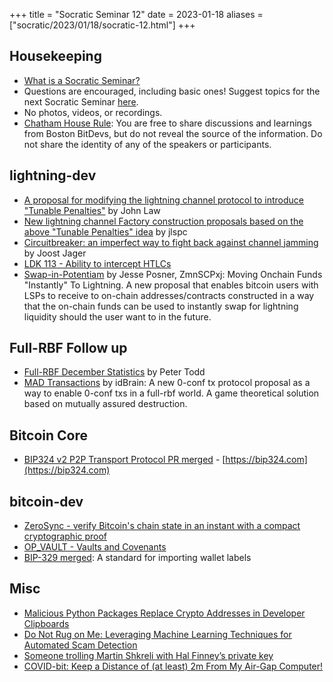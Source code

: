 +++
title = "Socratic Seminar 12"
date = 2023-01-18
aliases = ["socratic/2023/01/18/socratic-12.html"]
+++

## Housekeeping

- [What is a Socratic Seminar?](https://bitdevs.org/about#socratic-seminars)
- Questions are encouraged, including basic ones! Suggest topics for the next Socratic Seminar [here](https://github.com/arminsabouri/bostonbitdevs/issues/new).
- No photos, videos, or recordings.
- [Chatham House Rule](https://www.chathamhouse.org/about-us/chatham-house-rule): You are free to share discussions and learnings from Boston BitDevs, but do not reveal the source of the information. Do not share the identity of any of the speakers or participants.

## lightning-dev

- [A proposal for modifying the lightning channel protocol to introduce "Tunable Penalties"](https://github.com/JohnLaw2/ln-tunable-penalties/blob/main/tunablepenalties10.pdf) by John Law
- [New lightning channel Factory construction proposals based on the above "Tunable Penalties" idea](https://lists.linuxfoundation.org/pipermail/lightning-dev/2022-December/003782.html) by jlspc
- [Circuitbreaker: an imperfect way to fight back against channel jamming](https://lists.linuxfoundation.org/pipermail/lightning-dev/2022-December/003781.html) by Joost Jager
- [LDK 113 - Ability to intercept HTLCs](https://github.com/lightningdevkit/rust-lightning/releases/tag/v0.0.113)
- [Swap-in-Potentiam](https://lists.linuxfoundation.org/pipermail/lightning-dev/2023-January/003810.html) by Jesse Posner, ZmnSCPxj: Moving Onchain Funds "Instantly" To Lightning. A new proposal that enables bitcoin users with LSPs to receive to on-chain addresses/contracts constructed in a way that the on-chain funds can be used to instantly swap for lightning liquidity should the user want to in the future.

## Full-RBF Follow up

- [Full-RBF December Statistics](https://lists.linuxfoundation.org/pipermail/bitcoin-dev/2022-December/021296.html) by Peter Todd
- [MAD Transactions](https://medium.com/@idBrain/mad-transactions-mutual-assured-destruction-transactions-c04f7b5a2fa7) by idBrain: A new 0-conf tx protocol proposal as a way to enable 0-conf txs in a full-rbf world. A game theoretical solution based on mutually assured destruction.

## Bitcoin Core

- [BIP324 v2 P2P Transport Protocol PR merged](https://github.com/bitcoin/bips/pull/1378#event-8155389517) - [https://bip324.com](https://bip324.com)

## bitcoin-dev

- [ZeroSync - verify Bitcoin's chain state in an instant with a compact cryptographic proof](https://zerosync.org/)
- [OP_VAULT - Vaults and Covenants](https://jameso.be/vaults.pdf)
- [BIP-329 merged](https://github.com/bitcoin/bips/blob/master/bip-0329.mediawiki): A standard for importing wallet labels

## Misc

- [Malicious Python Packages Replace Crypto Addresses in Developer Clipboards](https://blog.phylum.io/pypi-malware-replaces-crypto-addresses-in-developers-clipboard)
- [Do Not Rug on Me: Leveraging Machine Learning Techniques for Automated Scam Detection ](https://www.mdpi.com/2227-7390/10/6/949)
- [Someone trolling Martin Shkreli with Hal Finney’s private key](https://martinshkreli.substack.com/p/paul-le-roux-is-satoshi)
- [COVID-bit: Keep a Distance of (at least) 2m From My Air-Gap Computer!](https://arxiv.org/abs/2212.03520)

